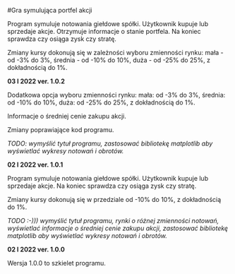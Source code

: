 #Gra symulująca portfel akcji

Program symuluje notowania giełdowe spółki. Użytkownik kupuje lub sprzedaje akcje. Otrzymuje informacje o stanie portfela. Na koniec sprawdza czy osiąga zysk
czy stratę.

Zmiany kursy dokonują się w zależności  wyboru zmienności rynku: mała - od -3% do 3%, średnia - od -10% do 10%, duża - od -25% do 25%, z dokładnością do 1%.

**03 I 2022 ver. 1.0.2**

Dodatkowa opcja wyboru zmienności rynku: mała: od -3% do 3%, średnia: od -10% do 10%, duża: od -25% do 25%, z dokładnością do 1%.

Informacje o średniej cenie zakupu akcji.

Zmiany poprawiające kod programu.

*TODO: wymyślić tytuł programu, zastosować bibliotekę matplotlib aby wyświetlać wykresy notowań i obrotów.*

**02 I 2022 ver. 1.0.1**

Program symuluje notowania giełdowe spółki. Użytkownik kupuje lub sprzedaje akcje. Na koniec sprawdza czy osiąga zysk
czy stratę.

Zmiany kursy dokonują się w przedziale od -10% do 10%, z dokładnością do 1%.

*TODO :-))) wymyślić tytuł programu, rynki o różnej zmienności notowań, wyświetlać informacje o średniej cenie zakupu akcji, zastosować bibliotekę matplotlib aby wyświetlać wykresy notowań i obrotów.*

**02 I 2022 ver. 1.0.0**

Wersja 1.0.0 to szkielet programu.
